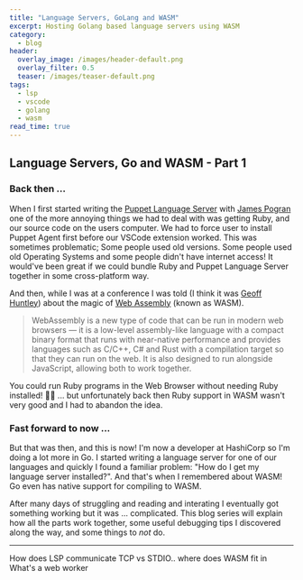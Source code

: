 ```yaml
---
title: "Language Servers, GoLang and WASM"
excerpt: Hosting Golang based language servers using WASM
category:
  - blog
header:
  overlay_image: /images/header-default.png
  overlay_filter: 0.5
  teaser: /images/teaser-default.png
tags:
  - lsp
  - vscode
  - golang
  - wasm
read_time: true
---
```


## Language Servers, Go and WASM - Part 1

### Back then ...

When I first started writing the [Puppet Language Server](https://github.com/puppetlabs/puppet-editor-services) with [James Pogran](https://github.com/jpogran) one of the more annoying things we had to deal with was getting Ruby, and our source code on the users computer.
We had to force user to install Puppet Agent first before our VSCode extension worked. This was sometimes problematic;
Some people used old versions. Some people used old Operating Systems and some people didn't have internet access!
It would've been great if we could bundle Ruby and Puppet Language Server together in some cross-platform way.

And then, while I was at a conference I was told (I think it was [Geoff Huntley](https://twitter.com/geoffreyhuntley)) about the magic of [Web Assembly](https://developer.mozilla.org/en-US/docs/WebAssembly) (known as WASM).

> WebAssembly is a new type of code that can be run in modern web browsers — it is a low-level assembly-like language with a compact binary format that runs with near-native performance and provides languages such as C/C++, C# and Rust with a compilation target so that they can run on the web. It is also designed to run alongside JavaScript, allowing both to work together.

You could run Ruby programs in the Web Browser without needing Ruby installed! 🎉🎉 ... but unfortunately back then Ruby support in WASM wasn't very good and I had to abandon the idea.

### Fast forward to now ...

But that was then, and this is now! I'm now a developer at HashiCorp so I'm doing a lot more in Go. I started writing a language server for one of our languages and quickly I found a familiar problem: "How do I get my language server installed?".
And that's when I remembered about WASM! Go even has native support for compiling to WASM.

After many days of struggling and reading and interating I eventually got something working but it was ... complicated. This blog series will explain how all the parts work together, some useful debugging tips I discovered along the way, and some things to _not_ do.


----

How does LSP communicate
TCP vs STDIO..  where does WASM fit in
What's a web worker
